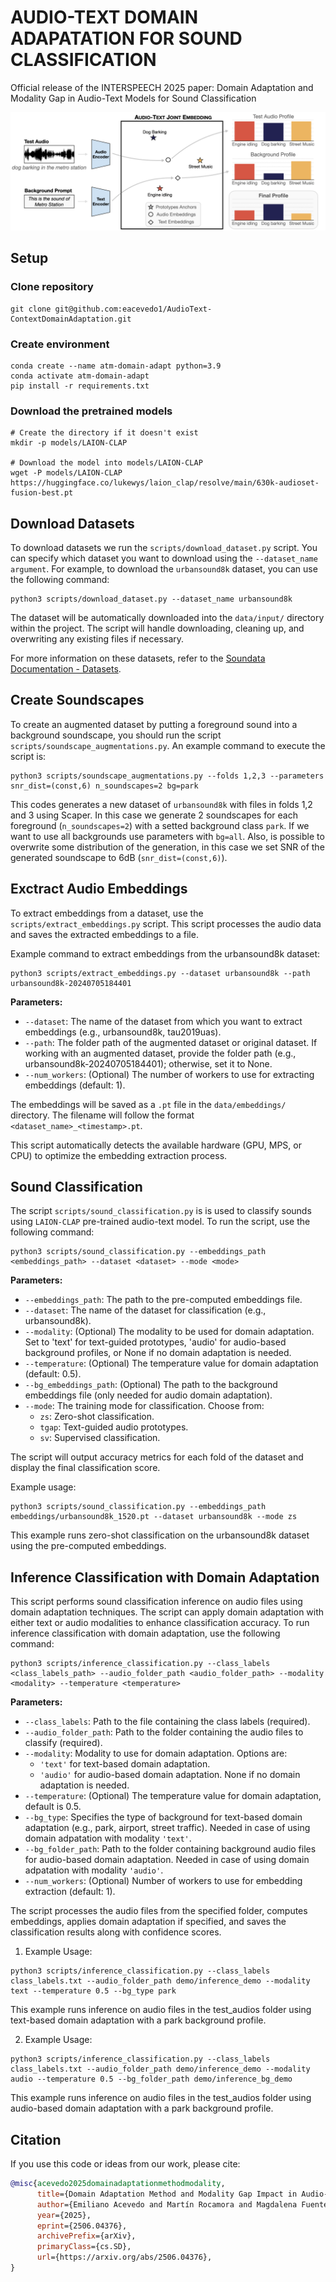 # AUDIO-TEXT DOMAIN ADAPATATION FOR SOUND CLASSIFICATION

Official release of the INTERSPEECH 2025 paper: Domain Adaptation and Modality Gap in Audio-Text Models for Sound Classification 

![Method Proposed](figures/figura_v1.001.png "Proposed Method")

## Setup

### Clone repository

```
git clone git@github.com:eacevedo1/AudioText-ContextDomainAdaptation.git
```

### Create environment

```
conda create --name atm-domain-adapt python=3.9
conda activate atm-domain-adapt
pip install -r requirements.txt
```

### Download the pretrained models

```
# Create the directory if it doesn't exist
mkdir -p models/LAION-CLAP

# Download the model into models/LAION-CLAP
wget -P models/LAION-CLAP https://huggingface.co/lukewys/laion_clap/resolve/main/630k-audioset-fusion-best.pt
```

## Download Datasets

To download datasets we run the `scripts/download_dataset.py` script. You can specify which dataset you want to download using the `--dataset_name argument`. For example, to download the `urbansound8k` dataset, you can use the following command:

```
python3 scripts/download_dataset.py --dataset_name urbansound8k 
```

The dataset will be automatically downloaded into the `data/input/` directory within the project. The script will handle downloading, cleaning up, and overwriting any existing files if necessary.

For more information on these datasets, refer to the [Soundata Documentation - Datasets](https://soundata.readthedocs.io/en/latest/source/quick_reference.html).

## Create Soundscapes

To create an augmented dataset by putting a foreground sound into a background soundscape, you should run the script `scripts/soundscape_augmentations.py`. An example command to execute the script is:

```
python3 scripts/soundscape_augmentations.py --folds 1,2,3 --parameters snr_dist=(const,6) n_soundscapes=2 bg=park
```

This codes generates a new dataset of `urbansound8k` with files in folds 1,2 and 3 using Scaper. In this case we generate 2 soundscapes for each foreground (`n_soundscapes=2`) with a setted background class `park`. If we want to use all backgrounds use parameters with `bg=all`. Also, is possible to overwrite some distribution of the generation, in this case we set SNR of the generated soundscape to 6dB (`snr_dist=(const,6)`).

## Exctract Audio Embeddings 

To extract embeddings from a dataset, use the `scripts/extract_embeddings.py` script. This script processes the audio data and saves the extracted embeddings to a file.

Example command to extract embeddings from the urbansound8k dataset:

```
python3 scripts/extract_embeddings.py --dataset urbansound8k --path urbansound8k-20240705184401
```

**Parameters:**
- `--dataset`: The name of the dataset from which you want to extract embeddings (e.g., urbansound8k, tau2019uas).
- `--path`: The folder path of the augmented dataset or original dataset. If working with an augmented dataset, provide the folder path (e.g., urbansound8k-20240705184401); otherwise, set it to None.
- `--num_workers`: (Optional) The number of workers to use for extracting embeddings (default: 1).

The embeddings will be saved as a `.pt` file in the `data/embeddings/` directory. The filename will follow the format `<dataset_name>_<timestamp>.pt`. 

This script automatically detects the available hardware (GPU, MPS, or CPU) to optimize the embedding extraction process.

## Sound Classification

The script `scripts/sound_classification.py` is is used to classify sounds using `LAION-CLAP` pre-trained audio-text model. To run the script, use the following command:

```
python3 scripts/sound_classification.py --embeddings_path <embeddings_path> --dataset <dataset> --mode <mode>
```

**Parameters:**

- `--embeddings_path`: The path to the pre-computed embeddings file.
- `--dataset`: The name of the dataset for classification (e.g., urbansound8k).
- `--modality`: (Optional) The modality to be used for domain adaptation. Set to 'text' for text-guided prototypes, 'audio' for audio-based background profiles, or None if no domain adaptation is needed.
- `--temperature`: (Optional) The temperature value for domain adaptation (default: 0.5).
- `--bg_embeddings_path`: (Optional) The path to the background embeddings file (only needed for audio domain adaptation).
- `--mode`: The training mode for classification. Choose from:
    * `zs`: Zero-shot classification.
    * `tgap`: Text-guided audio prototypes.
    * `sv`: Supervised classification.

The script will output accuracy metrics for each fold of the dataset and display the final classification score.

Example usage:

```
python3 scripts/sound_classification.py --embeddings_path embeddings/urbansound8k_1520.pt --dataset urbansound8k --mode zs
```

This example runs zero-shot classification on the urbansound8k dataset using the pre-computed embeddings.

## Inference Classification with Domain Adaptation

This script performs sound classification inference on audio files using domain adaptation techniques. The script can apply domain adaptation with either text or audio modalities to enhance classification accuracy. To run inference classification with domain adaptation, use the following command:

```
python3 scripts/inference_classification.py --class_labels <class_labels_path> --audio_folder_path <audio_folder_path> --modality <modality> --temperature <temperature>
```

**Parameters:**

- `--class_labels`: Path to the file containing the class labels (required).
- `--audio_folder_path`: Path to the folder containing the audio files to classify (required).
- `--modality`: Modality to use for domain adaptation. Options are:
    * `'text'` for text-based domain adaptation.
    * `'audio'` for audio-based domain adaptation.
None if no domain adaptation is needed.
- `--temperature`: (Optional) The temperature value for domain adaptation, default is 0.5.
- `--bg_type`: Specifies the type of background for text-based domain adaptation (e.g., park, airport, street traffic). Needed in case of using domain adpatation with modality `'text'`. 
- `--bg_folder_path`: Path to the folder containing background audio files for audio-based domain adaptation. Needed in case of using domain adpatation with modality `'audio'`. 
- `--num_workers`: (Optional) Number of workers to use for embedding extraction (default: 1).

The script processes the audio files from the specified folder, computes embeddings, applies domain adaptation if specified, and saves the classification results along with confidence scores.

1. Example Usage:

```
python3 scripts/inference_classification.py --class_labels class_labels.txt --audio_folder_path demo/inference_demo --modality text --temperature 0.5 --bg_type park
```

This example runs inference on audio files in the test_audios folder using text-based domain adaptation with a park background profile.

2. Example Usage:

```
python3 scripts/inference_classification.py --class_labels class_labels.txt --audio_folder_path demo/inference_demo --modality audio --temperature 0.5 --bg_folder_path demo/inference_bg_demo
```

This example runs inference on audio files in the test_audios folder using audio-based domain adaptation with a park background profile.

## Citation

If you use this code or ideas from our work, please cite:

```bibtex
@misc{acevedo2025domainadaptationmethodmodality,
      title={Domain Adaptation Method and Modality Gap Impact in Audio-Text Models for Prototypical Sound Classification}, 
      author={Emiliano Acevedo and Martín Rocamora and Magdalena Fuentes},
      year={2025},
      eprint={2506.04376},
      archivePrefix={arXiv},
      primaryClass={cs.SD},
      url={https://arxiv.org/abs/2506.04376}, 
}
```